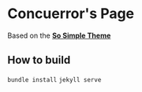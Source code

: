 # Concuerror's Page

Based on the [**So Simple Theme**](http://mmistakes.github.io)

## How to build

`bundle install`
`jekyll serve`
